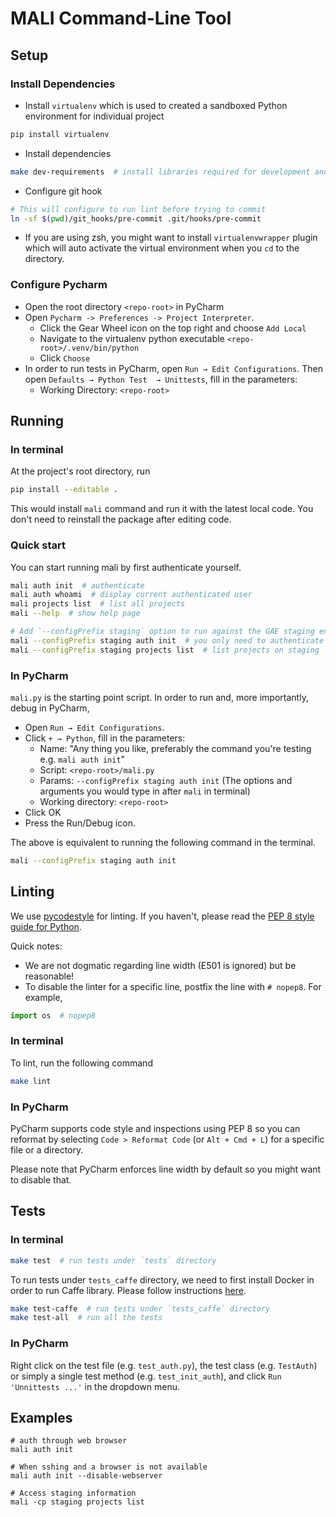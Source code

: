 # MALI Command-Line Tool

## Setup

### Install Dependencies

- Install `virtualenv` which is used to created a sandboxed Python environment for individual project
```bash
pip install virtualenv
```

- Install dependencies
```bash 
make dev-requirements  # install libraries required for development and testing
```

- Configure git hook
```bash 
# This will configure to run lint before trying to commit
ln -sf $(pwd)/git_hooks/pre-commit .git/hooks/pre-commit
```

- If you are using zsh, you might want to install `virtualenvwrapper` plugin which will auto activate the virtual environment when you `cd` to the directory.

### Configure Pycharm

- Open the root directory `<repo-root>` in PyCharm
- Open `Pycharm -> Preferences -> Project Interpreter`.
  - Click the Gear Wheel icon on the top right and choose `Add Local`
  - Navigate to the virtualenv python executable `<repo-root>/.venv/bin/python`
  - Click `Choose`
- In order to run tests in PyCharm, open `Run → Edit Configurations`. Then open `Defaults → Python Test  → Unittests`, fill in the parameters:
  - Working Directory: `<repo-root>`

## Running

### In terminal
At the project's root directory, run
```bash
pip install --editable .  
```

This would install `mali` command and run it with the latest local code. You don't need to reinstall the package after editing code.

### Quick start
You can start running mali by first authenticate yourself.
```bash
mali auth init  # authenticate
mali auth whoami  # display current authenticated user
mali projects list  # list all projects
mali --help  # show help page

# Add `--configPrefix staging` option to run against the GAE staging environment
mali --configPrefix staging auth init  # you only need to authenticate once
mali --configPrefix staging projects list  # list projects on staging
```

### In PyCharm
`mali.py` is the starting point script. In order to run and, more importantly, debug in PyCharm, 
- Open `Run → Edit Configurations`. 
- Click `+ → Python`, fill in the parameters:
  - Name: "Any thing you like, preferably the command you're testing e.g. `mali auth init`"
  - Script: `<repo-root>/mali.py`
  - Params: `--configPrefix staging auth init` (The options and arguments you would type in after `mali` in terminal)
  - Working directory: `<repo-root>`
- Click OK
- Press the Run/Debug icon.

The above is equivalent to running the following command in the terminal.
```bash
mali --configPrefix staging auth init
```

## Linting

We use [pycodestyle](https://pycodestyle.readthedocs.io/en/latest/index.html) for linting. If you haven't, please read the [PEP 8 style guide for Python](https://www.python.org/dev/peps/pep-0008/#introduction).

Quick notes:
- We are not dogmatic regarding line width (E501 is ignored) but be reasonable!
- To disable the linter for a specific line, postfix the line with `# nopep8`. For example,
```python
import os  # nopep8
```

### In terminal

To lint, run the following command
```bash
make lint
```

### In PyCharm

PyCharm supports code style and inspections using PEP 8 so you can reformat by selecting `Code > Reformat Code` (or `Alt + Cmd + L`) for a specific file or a directory. 

Please note that PyCharm enforces line width by default so you might want to disable that.

## Tests

### In terminal
```bash
make test  # run tests under `tests` directory
```

To run tests under `tests_caffe` directory, we need to first install Docker in order to run Caffe library. Please follow instructions [here](https://docs.docker.com/docker-for-mac/install/).

```bash
make test-caffe  # run tests under `tests_caffe` directory
make test-all  # run all the tests
```

### In PyCharm
Right click on the test file (e.g. `test_auth.py`), the test class (e.g. `TestAuth`) or simply a single test method (e.g. `test_init_auth`), and click `Run 'Unnittests ...'` in the dropdown menu.

## Examples

```
# auth through web browser
mali auth init

# When sshing and a browser is not available
mali auth init --disable-webserver

# Access staging information
mali -cp staging projects list

```
